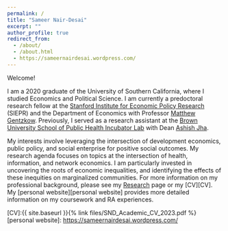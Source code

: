 ```yaml
---
permalink: /
title: "Sameer Nair-Desai"
excerpt: ""
author_profile: true
redirect_from: 
  - /about/
  - /about.html
  - https://sameernairdesai.wordpress.com/
---
```


Welcome!

I am a 2020 graduate of the University of Southern California, where I studied Economics and Political Science. I am currently a predoctoral research fellow at the [Stanford Institute for Economic Policy Research][Stanford Institute for Economic Policy Research] (SIEPR) and the Department of Economics with Professor [Matthew Gentzkow][Matthew Gentzkow]. Previously, I served as a research assistant at the [Brown University School of Public Health Incubator Lab][Brown University School of Public Health Incubator Lab] with Dean [Ashish Jha][Ashish Jha].

My interests involve leveraging the intersection of development economics, public policy, and social enterprise for positive social outcomes. My research agenda focuses on topics at the intersection of health, information, and network economics. I am particularly invested in uncovering the roots of economic inequalities, and identifying the effects of these inequities on marginalized communities. For more information on my professional background, please see my [Research][Research] page or my [CV][CV]. My [personal website][personal website] provides more detailed information on my coursework and RA experiences.

[Stanford Institute for Economic Policy Research]: https://siepr.stanford.edu/people/predoctoral-research-fellows
[Matthew Gentzkow]: https://www.matthewgentzkow.com/bio/
[Brown University School of Public Health Incubator Lab]: https://dean.sph.brown.edu/incubator-lab
[Ashish Jha]: https://dean.sph.brown.edu/dean
[Research]: https://snairdesai.github.io/research
[CV]:{{ site.baseurl }}{% link files/SND_Academic_CV_2023.pdf %}
[personal website]: https://sameernairdesai.wordpress.com/
